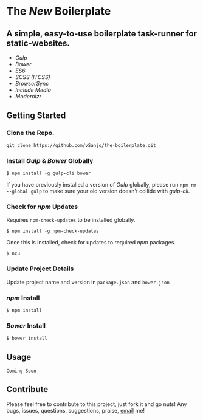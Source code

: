 # The _New_ Boilerplate
## A simple, easy-to-use boilerplate task-runner for static-websites.

* _Gulp_
* _Bower_
* _ES6_
* _SCSS (ITCSS)_
* _BrowserSync_
* _Include Media_
* _Modernizr_

## Getting Started

### Clone the Repo.

```git clone https://github.com/vSanjo/the-boilerplate.git```

### Install _Gulp_ & _Bower_ Globally

```$ npm install -g gulp-cli bower```

If you have previously installed a version of _Gulp_ globally, please run
`npm rm --global gulp` to make sure your old version doesn't collide with _gulp-cli_.

### Check for _npm_ Updates
Requires `npm-check-updates` to be installed globally.

```$ npm install -g npm-check-updates```

Once this is installed, check for updates to required _npm_ packages.

```$ ncu```

### Update Project Details
Update project name and version in `package.json` and `bower.json`

### _npm_ Install
```$ npm install```

### _Bower_ Install
```$ bower install```

## Usage

``` Coming Soon ```

## Contribute
Please feel free to contribute to this project, just fork it and go nuts!
Any bugs, issues, questions, suggestions, praise, [email](mailto:hello+github@davidwoodward.me) me!